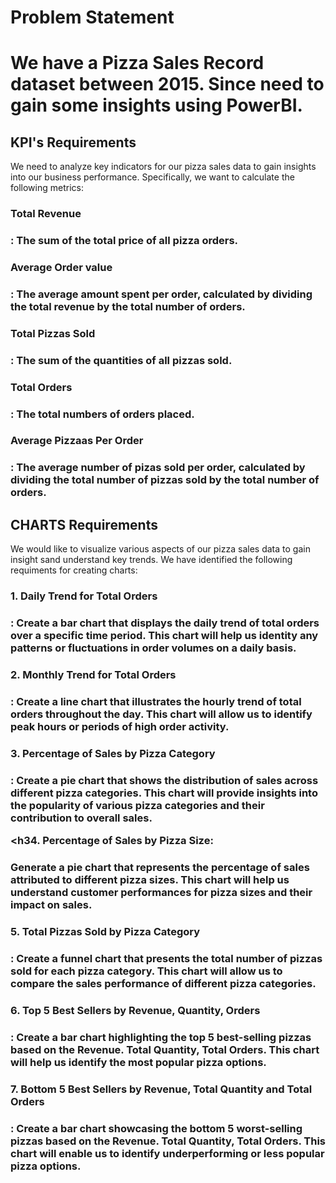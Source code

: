<h1>Problem Statement<h1>
We have a Pizza Sales Record dataset between 2015. Since need to gain some insights using PowerBI.

## KPI's Requirements
 We need to analyze key indicators for our pizza sales data to gain insights into our business performance. Specifically, we want to calculate the following metrics:

<h3>Total Revenue<h3>: The sum of the total price of all pizza orders.

<h3>Average Order value<h3>: The average amount spent per order, calculated by dividing the total revenue by the total number of orders.

<h3>Total Pizzas Sold<h3>: The sum of the quantities of all pizzas sold.

<h3>Total Orders<h3>: The total numbers of orders placed.

<h3>Average Pizzaas Per Order<h3>: The average number of pizas sold per order, calculated by dividing the total number of pizzas sold by the total number of orders.

## CHARTS Requirements

We would like to visualize various aspects of our pizza sales data to gain insight sand understand key trends. We have identified the following requiments for creating charts:

<h3>1. Daily Trend for Total Orders<h3>: Create a bar chart that displays the daily trend of total orders over a specific time period. This chart will help us identity any patterns or fluctuations in order volumes on a daily basis.

<h3>2. Monthly Trend for Total Orders<h3>: Create a line chart that illustrates the hourly trend of total orders throughout the day. This chart will allow us to identify peak hours or periods of high order activity.

<h3>3. Percentage of Sales by Pizza Category<h3>:  Create a pie chart that shows the distribution of sales across different pizza categories. This chart will provide insights into the popularity of various pizza categories and their contribution to overall sales.

<h34. Percentage of Sales by Pizza Size:<h3>  Generate a pie chart that represents the percentage of sales attributed to different pizza sizes. This chart will help us understand customer performances for pizza sizes and their impact on sales.

<h3>5. Total Pizzas Sold by Pizza Category<h3>: Create a funnel chart that presents the total number of pizzas sold for each pizza category. This chart will allow us to compare the sales performance of different pizza categories.

<h3>6. Top 5 Best Sellers by Revenue, Quantity, Orders<h3>:  Create a bar chart highlighting the top 5 best-selling pizzas based on the Revenue. Total Quantity, Total Orders.  This chart will help us identify the most popular pizza options.

<h3>7. Bottom 5 Best Sellers by Revenue, Total Quantity and Total Orders<h3>:  Create a bar chart showcasing the bottom 5 worst-selling pizzas based on the Revenue.  Total Quantity, Total Orders. This chart will enable us to identify underperforming or less popular pizza options. 